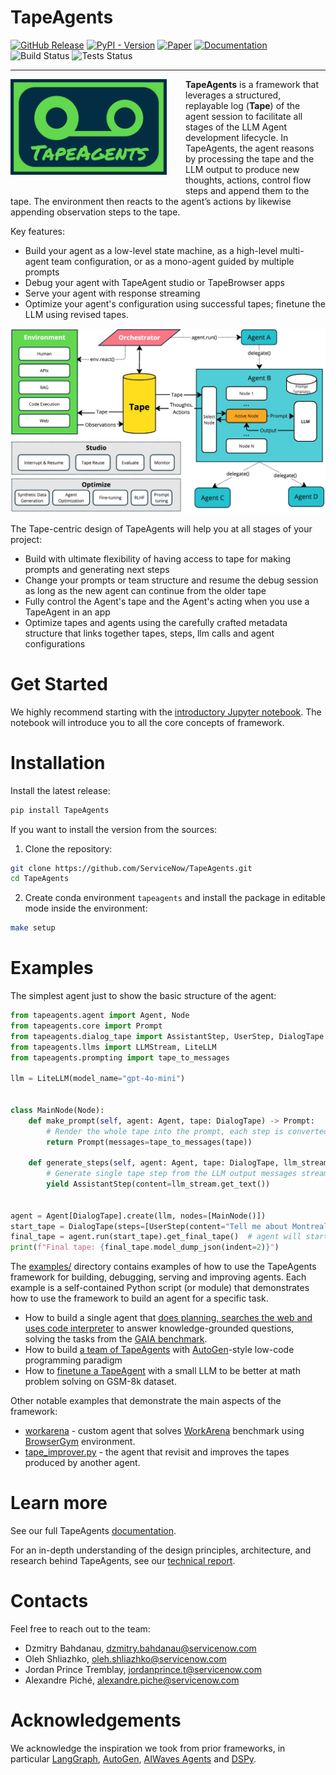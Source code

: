 
# TapeAgents

[![GitHub Release](https://img.shields.io/github/v/release/ServiceNow/TapeAgents?logo=bookstack&logoColor=white)](https://github.com/ServiceNow/TapeAgents/releases)
[![PyPI - Version](https://img.shields.io/pypi/v/TapeAgents?logo=pypi&logoColor=white)](https://pypi.org/project/TapeAgents/)
[![Paper](https://img.shields.io/badge/Arxiv-Paper-B31B1B?logo=arxiv)](https://arxiv.org/abs/2412.08445)
[![Documentation](https://img.shields.io/badge/MkDocs-Documentation-blue?logo=materialformkdocs&logoColor=white)](https://servicenow.github.io/TapeAgents/)
![Build Status](https://github.com/ServiceNow/TapeAgents/actions/workflows/build.yml/badge.svg)
![Tests Status](https://github.com/ServiceNow/TapeAgents/actions/workflows/python-tests.yml/badge.svg)

---
<img src="assets/logo.jpg" width="250" align="left" alt= "TapeAgents Logo" style="margin-right: 30px; margin-bottom: 30px" />

**TapeAgents** is a framework that leverages a structured, replayable log (**Tape**) of the agent session to facilitate all stages of the LLM Agent development lifecycle. In TapeAgents, the agent reasons by processing the tape and the LLM output to produce new thoughts, actions, control flow steps and append them to the tape. The environment then reacts to the agent’s actions by likewise appending observation steps to the tape.

Key features:

- Build your agent as a low-level state machine, as a high-level multi-agent team configuration, or as a mono-agent guided by multiple prompts
- Debug your agent with TapeAgent studio or TapeBrowser apps
- Serve your agent with response streaming
- Optimize your agent's configuration using successful tapes; finetune the LLM using revised tapes.

![TapeAgents Overview](assets/overview.jpg)

The Tape-centric design of TapeAgents will help you at all stages of your project:

- Build with ultimate flexibility of having access to tape for making prompts and generating next steps
- Change your prompts or team structure and resume  the debug session as long as the new agent can continue from the older tape
- Fully control the Agent's tape and the Agent's acting when you use a TapeAgent in an app
- Optimize tapes and agents using the carefully crafted metadata structure that links together tapes, steps, llm calls and agent configurations

# Get Started

We highly recommend starting with the [introductory Jupyter notebook](https://github.com/ServiceNow/TapeAgents/blob/main/intro.ipynb). The notebook will introduce you to all the core concepts of framework.

# Installation

Install the latest release:

```zsh
pip install TapeAgents
```

If you want to install the version from the sources:

1. Clone the repository:

```zsh
git clone https://github.com/ServiceNow/TapeAgents.git
cd TapeAgents
```

2. Create conda environment `tapeagents` and install the package in editable mode inside the environment:

```zsh
make setup
```

# Examples

The simplest agent just to show the basic structure of the agent:

```python
from tapeagents.agent import Agent, Node
from tapeagents.core import Prompt
from tapeagents.dialog_tape import AssistantStep, UserStep, DialogTape
from tapeagents.llms import LLMStream, LiteLLM
from tapeagents.prompting import tape_to_messages

llm = LiteLLM(model_name="gpt-4o-mini")


class MainNode(Node):
    def make_prompt(self, agent: Agent, tape: DialogTape) -> Prompt:
        # Render the whole tape into the prompt, each step is converted to message
        return Prompt(messages=tape_to_messages(tape))

    def generate_steps(self, agent: Agent, tape: DialogTape, llm_stream: LLMStream):
        # Generate single tape step from the LLM output messages stream.
        yield AssistantStep(content=llm_stream.get_text())


agent = Agent[DialogTape].create(llm, nodes=[MainNode()])
start_tape = DialogTape(steps=[UserStep(content="Tell me about Montreal in 3 sentences")])
final_tape = agent.run(start_tape).get_final_tape()  # agent will start executing the first node
print(f"Final tape: {final_tape.model_dump_json(indent=2)}")
```

The [examples/](https://github.com/ServiceNow/TapeAgents/tree/main/examples) directory contains examples of how to use the TapeAgents framework for building, debugging, serving and improving agents. Each example is a self-contained Python script (or module) that demonstrates how to use the framework to build an agent for a specific task.

- How to build a single agent that [does planning, searches the web and uses code interpreter](https://github.com/ServiceNow/TapeAgents/tree/main/examples/gaia_agent) to answer knowledge-grounded questions, solving the tasks from the [GAIA benchmark](https://huggingface.co/spaces/gaia-benchmark/leaderboard).
- How to build [a team of TapeAgents](https://github.com/ServiceNow/TapeAgents/tree/main/examples/data_science) with [AutoGen](https://github.com/microsoft/autogen)-style low-code programming paradigm
- How to [finetune a TapeAgent](https://github.com/ServiceNow/TapeAgents/tree/main/examples/gsm8k_tuning) with a small LLM to be better at math problem solving on GSM-8k dataset.

Other notable examples that demonstrate the main aspects of the framework:

- [workarena](https://github.com/ServiceNow/TapeAgents/tree/main/examples/workarena) - custom agent that solves [WorkArena](https://github.com/ServiceNow/WorkArena) benchmark using [BrowserGym](https://github.com/ServiceNow/BrowserGym) environment.
- [tape_improver.py](https://github.com/ServiceNow/TapeAgents/tree/main/examples/tape_improver) - the agent that revisit and improves the tapes produced by another agent.

# Learn more

See our full TapeAgents [documentation](https://servicenow.github.io/TapeAgents/).

For an in-depth understanding of the design principles, architecture, and research behind TapeAgents, see our [technical report](https://arxiv.org/abs/2412.08445).

# Contacts

Feel free to reach out to the team:

- Dzmitry Bahdanau, <dzmitry.bahdanau@servicenow.com>
- Oleh Shliazhko, <oleh.shliazhko@servicenow.com>
- Jordan Prince Tremblay, <jordanprince.t@servicenow.com>
- Alexandre Piché, <alexandre.piche@servicenow.com>

# Acknowledgements

We acknowledge the inspiration we took from prior frameworks, in particular [LangGraph](https://github.com/langchain-ai/langgraph), [AutoGen](https://github.com/microsoft/autogen), [AIWaves Agents](https://github.com/aiwaves-cn/agents) and [DSPy](https://github.com/stanfordnlp/dspy).
